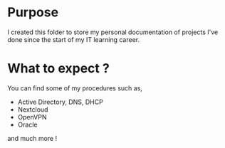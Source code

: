 # Purpose
I created this folder to store my personal documentation of projects I've done since the start of my IT learning career.

# What to expect ?
You can find some of my procedures such as,

- Active Directory, DNS, DHCP
- Nextcloud
- OpenVPN
- Oracle

and much more !
